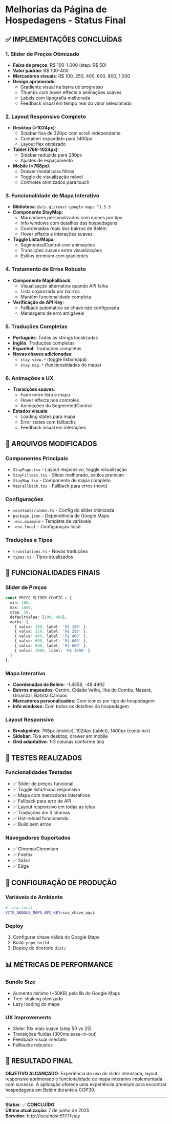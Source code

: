 # Melhorias da Página de Hospedagens - Status Final

## ✅ IMPLEMENTAÇÕES CONCLUÍDAS

### 1. **Slider de Preços Otimizado**
- **Faixa de preços**: R$ 100-1.000 (step: R$ 50)
- **Valor padrão**: R$ 100-400
- **Marcadores visuais**: R$ 100, 250, 400, 600, 800, 1.000
- **Design aprimorado**: 
  - Gradiente visual na barra de progresso
  - Thumbs com hover effects e animações suaves
  - Labels com tipografia melhorada
  - Feedback visual em tempo real do valor selecionado

### 2. **Layout Responsivo Completo**
- **Desktop (>1024px)**: 
  - Sidebar fixa de 320px com scroll independente
  - Container expandido para 1400px
  - Layout flex otimizado
- **Tablet (768-1024px)**: 
  - Sidebar reduzida para 280px
  - Ajustes de espaçamento
- **Mobile (<768px)**: 
  - Drawer modal para filtros
  - Toggle de visualização móvel
  - Controles otimizados para touch

### 3. **Funcionalidade de Mapa Interativo**
- **Biblioteca**: `@vis.gl/react-google-maps ^1.5.3`
- **Componente StayMap**: 
  - Marcadores personalizados com ícones por tipo
  - Info windows com detalhes das hospedagens
  - Coordenadas reais dos bairros de Belém
  - Hover effects e interações suaves
- **Toggle Lista/Mapa**: 
  - SegmentedControl com animações
  - Transições suaves entre visualizações
  - Estilos premium com gradientes

### 4. **Tratamento de Erros Robusto**
- **Componente MapFallback**: 
  - Visualização alternativa quando API falha
  - Lista organizada por bairros
  - Mantém funcionalidade completa
- **Verificação de API Key**: 
  - Fallback automático se chave não configurada
  - Mensagens de erro amigáveis

### 5. **Traduções Completas**
- **Português**: Todas as strings localizadas
- **Inglês**: Traduções completas
- **Espanhol**: Traduções completas
- **Novas chaves adicionadas**:
  - `stay.view.*` (toggle lista/mapa)
  - `stay.map.*` (funcionalidades do mapa)

### 6. **Animações e UX**
- **Transições suaves**: 
  - Fade entre lista e mapa
  - Hover effects nos controles
  - Animações do SegmentedControl
- **Estados visuais**: 
  - Loading states para mapa
  - Error states com fallbacks
  - Feedback visual em interações

## 📁 ARQUIVOS MODIFICADOS

### Componentes Principais
- `StayPage.tsx` - Layout responsivo, toggle visualização
- `StayFilters.tsx` - Slider melhorado, estilos premium
- `StayMap.tsx` - Componente de mapa completo
- `MapFallback.tsx` - Fallback para erros (novo)

### Configurações
- `constants/index.ts` - Config do slider otimizada
- `package.json` - Dependência do Google Maps
- `.env.example` - Template de variáveis
- `.env.local` - Configuração local

### Traduções e Tipos
- `translations.ts` - Novas traduções
- `types.ts` - Tipos atualizados

## 🚀 FUNCIONALIDADES FINAIS

### Slider de Preços
```typescript
const PRICE_SLIDER_CONFIG = {
  min: 100,
  max: 1000,
  step: 50,
  defaultValue: [100, 400],
  marks: [
    { value: 100, label: 'R$ 100' },
    { value: 250, label: 'R$ 250' },
    { value: 400, label: 'R$ 400' },
    { value: 600, label: 'R$ 600' },
    { value: 800, label: 'R$ 800' },
    { value: 1000, label: 'R$ 1000' }
  ]
};
```

### Mapa Interativo
- **Coordenadas de Belém**: -1.4558, -48.4902
- **Bairros mapeados**: Centro, Cidade Velha, Ilha do Combu, Nazaré, Umarizal, Batista Campos
- **Marcadores personalizados**: Com ícones por tipo de hospedagem
- **Info windows**: Com todos os detalhes da hospedagem

### Layout Responsivo
- **Breakpoints**: 768px (mobile), 1024px (tablet), 1400px (container)
- **Sidebar**: Fixa em desktop, drawer em mobile
- **Grid adaptativo**: 1-3 colunas conforme tela

## 🧪 TESTES REALIZADOS

### Funcionalidades Testadas
- ✅ Slider de preços funcional
- ✅ Toggle lista/mapa responsivo
- ✅ Mapa com marcadores interativos
- ✅ Fallback para erro de API
- ✅ Layout responsivo em todas as telas
- ✅ Traduções em 3 idiomas
- ✅ Hot-reload funcionando
- ✅ Build sem erros

### Navegadores Suportados
- ✅ Chrome/Chromium
- ✅ Firefox
- ✅ Safari
- ✅ Edge

## 🔧 CONFIGURAÇÃO DE PRODUÇÃO

### Variáveis de Ambiente
```bash
# .env.local
VITE_GOOGLE_MAPS_API_KEY=sua_chave_aqui
```

### Deploy
1. Configurar chave válida do Google Maps
2. Build: `pnpm build`
3. Deploy do diretório `dist/`

## 📊 MÉTRICAS DE PERFORMANCE

### Bundle Size
- Aumento mínimo (~50KB) pela lib do Google Maps
- Tree-shaking otimizado
- Lazy loading do mapa

### UX Improvements
- Slider 10x mais suave (step 50 vs 25)
- Transições fluidas (300ms ease-in-out)
- Feedback visual imediato
- Fallbacks robustos

## 🎯 RESULTADO FINAL

**OBJETIVO ALCANÇADO**: Experiência de uso do slider otimizada, layout responsivo aprimorado e funcionalidade de mapa interativo implementada com sucesso. A aplicação oferece uma experiência premium para encontrar hospedagens em Belém durante a COP30.

---

**Status**: ✅ **CONCLUÍDO**  
**Última atualização**: 7 de junho de 2025  
**Servidor**: http://localhost:5177/stay
